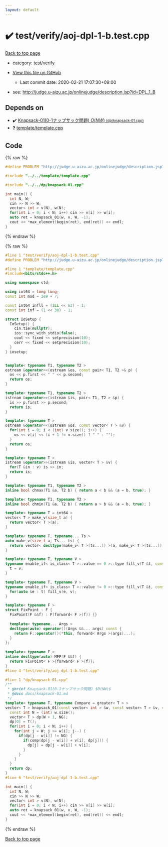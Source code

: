 ```yaml
---
layout: default
---
```


<!-- mathjax config similar to math.stackexchange -->
<script type="text/javascript" async
  src="https://cdnjs.cloudflare.com/ajax/libs/mathjax/2.7.5/MathJax.js?config=TeX-MML-AM_CHTML">
</script>
<script type="text/x-mathjax-config">
  MathJax.Hub.Config({
    TeX: { equationNumbers: { autoNumber: "AMS" }},
    tex2jax: {
      inlineMath: [ ['$','$'] ],
      processEscapes: true
    },
    "HTML-CSS": { matchFontHeight: false },
    displayAlign: "left",
    displayIndent: "2em"
  });
</script>

<script type="text/javascript" src="https://cdnjs.cloudflare.com/ajax/libs/jquery/3.4.1/jquery.min.js"></script>
<script src="https://cdn.jsdelivr.net/npm/jquery-balloon-js@1.1.2/jquery.balloon.min.js" integrity="sha256-ZEYs9VrgAeNuPvs15E39OsyOJaIkXEEt10fzxJ20+2I=" crossorigin="anonymous"></script>
<script type="text/javascript" src="../../../assets/js/copy-button.js"></script>
<link rel="stylesheet" href="../../../assets/css/copy-button.css" />


# :heavy_check_mark: test/verify/aoj-dpl-1-b.test.cpp

<a href="../../../index.html">Back to top page</a>

* category: <a href="../../../index.html#5a4423c79a88aeb6104a40a645f9430c">test/verify</a>
* <a href="{{ site.github.repository_url }}/blob/master/test/verify/aoj-dpl-1-b.test.cpp">View this file on GitHub</a>
    - Last commit date: 2020-02-21 17:07:30+09:00


* see: <a href="http://judge.u-aizu.ac.jp/onlinejudge/description.jsp?id=DPL_1_B">http://judge.u-aizu.ac.jp/onlinejudge/description.jsp?id=DPL_1_B</a>


## Depends on

* :heavy_check_mark: <a href="../../../library/dp/knapsack-01.cpp.html">Knapsack-01(0-1ナップサック問題) $O(NW)$ <small>(dp/knapsack-01.cpp)</small></a>
* :question: <a href="../../../library/template/template.cpp.html">template/template.cpp</a>


## Code

<a id="unbundled"></a>
{% raw %}
```cpp
#define PROBLEM "http://judge.u-aizu.ac.jp/onlinejudge/description.jsp?id=DPL_1_B"

#include "../../template/template.cpp"

#include "../../dp/knapsack-01.cpp"

int main() {
  int N, W;
  cin >> N >> W;
  vector< int > v(N), w(N);
  for(int i = 0; i < N; i++) cin >> v[i] >> w[i];
  auto ret = knapsack_01(w, v, W, -1);
  cout << *max_element(begin(ret), end(ret)) << endl;
}

```
{% endraw %}

<a id="bundled"></a>
{% raw %}
```cpp
#line 1 "test/verify/aoj-dpl-1-b.test.cpp"
#define PROBLEM "http://judge.u-aizu.ac.jp/onlinejudge/description.jsp?id=DPL_1_B"

#line 1 "template/template.cpp"
#include<bits/stdc++.h>

using namespace std;

using int64 = long long;
const int mod = 1e9 + 7;

const int64 infll = (1LL << 62) - 1;
const int inf = (1 << 30) - 1;

struct IoSetup {
  IoSetup() {
    cin.tie(nullptr);
    ios::sync_with_stdio(false);
    cout << fixed << setprecision(10);
    cerr << fixed << setprecision(10);
  }
} iosetup;


template< typename T1, typename T2 >
ostream &operator<<(ostream &os, const pair< T1, T2 >& p) {
  os << p.first << " " << p.second;
  return os;
}

template< typename T1, typename T2 >
istream &operator>>(istream &is, pair< T1, T2 > &p) {
  is >> p.first >> p.second;
  return is;
}

template< typename T >
ostream &operator<<(ostream &os, const vector< T > &v) {
  for(int i = 0; i < (int) v.size(); i++) {
    os << v[i] << (i + 1 != v.size() ? " " : "");
  }
  return os;
}

template< typename T >
istream &operator>>(istream &is, vector< T > &v) {
  for(T &in : v) is >> in;
  return is;
}

template< typename T1, typename T2 >
inline bool chmax(T1 &a, T2 b) { return a < b && (a = b, true); }

template< typename T1, typename T2 >
inline bool chmin(T1 &a, T2 b) { return a > b && (a = b, true); }

template< typename T = int64 >
vector< T > make_v(size_t a) {
  return vector< T >(a);
}

template< typename T, typename... Ts >
auto make_v(size_t a, Ts... ts) {
  return vector< decltype(make_v< T >(ts...)) >(a, make_v< T >(ts...));
}

template< typename T, typename V >
typename enable_if< is_class< T >::value == 0 >::type fill_v(T &t, const V &v) {
  t = v;
}

template< typename T, typename V >
typename enable_if< is_class< T >::value != 0 >::type fill_v(T &t, const V &v) {
  for(auto &e : t) fill_v(e, v);
}

template< typename F >
struct FixPoint : F {
  FixPoint(F &&f) : F(forward< F >(f)) {}
 
  template< typename... Args >
  decltype(auto) operator()(Args &&... args) const {
    return F::operator()(*this, forward< Args >(args)...);
  }
};
 
template< typename F >
inline decltype(auto) MFP(F &&f) {
  return FixPoint< F >{forward< F >(f)};
}
#line 4 "test/verify/aoj-dpl-1-b.test.cpp"

#line 1 "dp/knapsack-01.cpp"
/**
 * @brief Knapsack-01(0-1ナップサック問題) $O(NW)$
 * @docs docs/knapsack-01.md
 */
template< typename T, typename Compare = greater< T > >
vector< T > knapsack_01(const vector< int > &w, const vector< T > &v, const int &W, const T &NG, const Compare &comp = Compare()) {
  const int N = (int) w.size();
  vector< T > dp(W + 1, NG);
  dp[0] = T();
  for(int i = 0; i < N; i++) {
    for(int j = W; j >= w[i]; j--) {
      if(dp[j - w[i]] != NG) {
        if(comp(dp[j - w[i]] + v[i], dp[j])) {
          dp[j] = dp[j - w[i]] + v[i];
        }
      }
    }
  }
  return dp;
}
#line 6 "test/verify/aoj-dpl-1-b.test.cpp"

int main() {
  int N, W;
  cin >> N >> W;
  vector< int > v(N), w(N);
  for(int i = 0; i < N; i++) cin >> v[i] >> w[i];
  auto ret = knapsack_01(w, v, W, -1);
  cout << *max_element(begin(ret), end(ret)) << endl;
}

```
{% endraw %}

<a href="../../../index.html">Back to top page</a>

